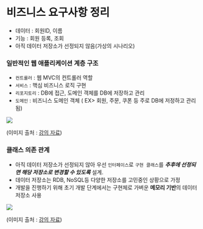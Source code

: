 # 비즈니스 요구사항 정리

+ 데이터 : 회원ID, 이름
+ 기능 : 회원 등록, 조회
+ 아직 데이터 저장소가 선정되지 않음(가상의 시나리오)


### __일반적인 웹 애플리케이션 계층 구조__

+ `컨트롤러` : 웹 MVC의 컨트롤러 역할 
+ `서비스` : 핵심 비즈니스 로직 구현
+ `리포지토리` : DB에 접근, 도메인 객체를 DB에 저장하고 관리
+ `도메인` : 비즈니스 도메인 객체 ( EX> 회원, 주문, 쿠폰 등 주로 DB에 저정하고 관리됨)

<img src="img_1">

(이미지 출처 : [강의 자료](https://www.inflearn.com/course/%EC%8A%A4%ED%94%84%EB%A7%81-%EC%9E%85%EB%AC%B8-%EC%8A%A4%ED%94%84%EB%A7%81%EB%B6%80%ED%8A%B8/lecture/49605?tab=curriculum&speed=2))

### __클래스 의존 관계__

+ 아직 데이터 저장소가 선정되지 않아 우선 `인터페이스`로 `구현 클래스`를 ***추후에 선정되면 해당 저장소로 변경할 수 있도록*** 설계.
+ 데이터 저장소는 RDB, NoSQL등 다양한 저장소를 고민중인 상황으로 가정
+ 개발을 진행하기 위해 초기 개발 단계에서는 구현체로 가벼운 **메모리 기반**의 데이터 저장소 사용

<img src="img_2">

(이미지 출처 : [강의 자료](https://www.inflearn.com/course/%EC%8A%A4%ED%94%84%EB%A7%81-%EC%9E%85%EB%AC%B8-%EC%8A%A4%ED%94%84%EB%A7%81%EB%B6%80%ED%8A%B8/lecture/49605?tab=curriculum&speed=2))